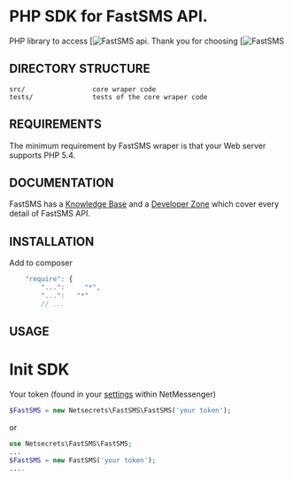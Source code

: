 PHP SDK for FastSMS API.
===========================
PHP library to access [![FastSMS](http://www.fastsms.co.uk/) api.
Thank you for choosing [![FastSMS](http://www.fastsms.co.uk/)

DIRECTORY STRUCTURE
-------------------

```
src/                 core wraper code
tests/               tests of the core wraper code
```

REQUIREMENTS
------------

The minimum requirement by FastSMS wraper is that your Web server supports PHP 5.4.

DOCUMENTATION
-------------
FastSMS has a [Knowledge Base](http://support.fastsms.co.uk/knowledgebase/) and 
a [Developer Zone](http://support.fastsms.co.uk/knowledgebase/category/developer-zone/) which cover every detail of FastSMS API.

INSTALLATION
-------------
Add to composer
```js
    "require": {
        "...":     "*",
        "...":   "*"
        // ...
```

USAGE
-------------
Init SDK
=============
Your token (found in your [settings](https://my.fastsms.co.uk/account/settings) within NetMessenger)
```php
$FastSMS = new Netsecrets\FastSMS\FastSMS('your token');
```
or
```php
use Netsecrets\FastSMS\FastSMS;
...
$FastSMS = new FastSMS('your token');
....
```